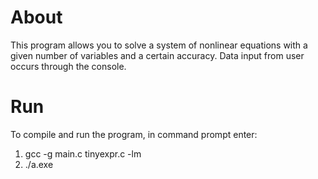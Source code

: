 # About

This program allows you to solve a system of nonlinear equations with a given number of variables and a certain accuracy. Data input from user occurs through the console.

# Run

To compile and run the program, in command prompt enter:
1) gcc -g main.c tinyexpr.c -lm
2) ./a.exe
